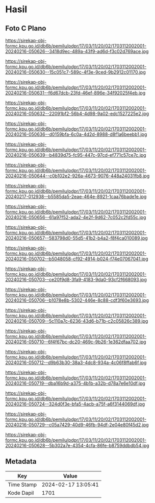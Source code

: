 # Hasil

## Foto C Plano

https://sirekap-obj-formc.kpu.go.id/db6b/pemilu/pdpr/17/03/11/20/02/1703112002001-20240216-050626--3418d9ec-489a-43f9-ad6d-f3c02d769ace.jpg

https://sirekap-obj-formc.kpu.go.id/db6b/pemilu/pdpr/17/03/11/20/02/1703112002001-20240216-050630--15c051c7-589c-4f3e-9ced-9b2912c01170.jpg

https://sirekap-obj-formc.kpu.go.id/db6b/pemilu/pdpr/17/03/11/20/02/1703112002001-20240216-050631--f6d67dcb-23fd-46ef-896e-34f92025f4eb.jpg

https://sirekap-obj-formc.kpu.go.id/db6b/pemilu/pdpr/17/03/11/20/02/1703112002001-20240216-050632--22091bf2-56b4-4d98-9a02-edc1527225e2.jpg

https://sirekap-obj-formc.kpu.go.id/db6b/pemilu/pdpr/17/03/11/20/02/1703112002001-20240216-050636--d0159bfa-6c0a-4d2d-8988-d8f1a6beebb1.jpg

https://sirekap-obj-formc.kpu.go.id/db6b/pemilu/pdpr/17/03/11/20/02/1703112002001-20240216-050639--b4839d75-fc95-447c-97cd-ef771c57ce7c.jpg

https://sirekap-obj-formc.kpu.go.id/db6b/pemilu/pdpr/17/03/11/20/02/1703112002001-20240216-050644--c0b102e2-926a-4673-9076-448a24031fb8.jpg

https://sirekap-obj-formc.kpu.go.id/db6b/pemilu/pdpr/17/03/11/20/02/1703112002001-20240217-012938--b5585da5-2eae-464e-8921-1caa76bade1e.jpg

https://sirekap-obj-formc.kpu.go.id/db6b/pemilu/pdpr/17/03/11/20/02/1703112002001-20240216-050656--61a97f52-ada2-4e2f-9d62-7c052c2fd55c.jpg

https://sirekap-obj-formc.kpu.go.id/db6b/pemilu/pdpr/17/03/11/20/02/1703112002001-20240216-050657--583798d0-55d5-41b2-b4a2-f8f4ca010089.jpg

https://sirekap-obj-formc.kpu.go.id/db6b/pemilu/pdpr/17/03/11/20/02/1703112002001-20240216-050702--b5048058-cf92-4914-b024-f74e07067041.jpg

https://sirekap-obj-formc.kpu.go.id/db6b/pemilu/pdpr/17/03/11/20/02/1703112002001-20240216-050703--ce20f9d8-3fa9-4183-9da0-93cf2f668093.jpg

https://sirekap-obj-formc.kpu.go.id/db6b/pemilu/pdpr/17/03/11/20/02/1703112002001-20240216-050706--b1078e8b-5302-446e-8c88-cdf3f60e3693.jpg

https://sirekap-obj-formc.kpu.go.id/db6b/pemilu/pdpr/17/03/11/20/02/1703112002001-20240216-050709--5c110a7c-6236-43d6-b71b-c2c05826c389.jpg

https://sirekap-obj-formc.kpu.go.id/db6b/pemilu/pdpr/17/03/11/20/02/1703112002001-20240216-050710--6f4f67bc-dc20-469c-9b26-1e362dfaa702.jpg

https://sirekap-obj-formc.kpu.go.id/db6b/pemilu/pdpr/17/03/11/20/02/1703112002001-20240216-050712--d9b63b30-38a3-4dc8-934a-4c06f8ffab6f.jpg

https://sirekap-obj-formc.kpu.go.id/db6b/pemilu/pdpr/17/03/11/20/02/1703112002001-20240216-050719--dba16b9d-a375-4b1b-a32b-d78a7e6e10df.jpg

https://sirekap-obj-formc.kpu.go.id/db6b/pemilu/pdpr/17/03/11/20/02/1703112002001-20240216-050724--324d0f3e-bfa5-4acb-a75f-a6f3144069df.jpg

https://sirekap-obj-formc.kpu.go.id/db6b/pemilu/pdpr/17/03/11/20/02/1703112002001-20240216-050729--c05a7429-40d9-46fb-94df-2e04e80f45d2.jpg

https://sirekap-obj-formc.kpu.go.id/db6b/pemilu/pdpr/17/03/11/20/02/1703112002001-20240216-050628--5b302a7e-4354-4cfa-86fe-b8759ddbdb54.jpg


## Metadata

| Key        | Value               |
| ---------- | ------------------- |
| Time Stamp | 2024-02-17 13:05:41 |
| Kode Dapil | 1701                |



